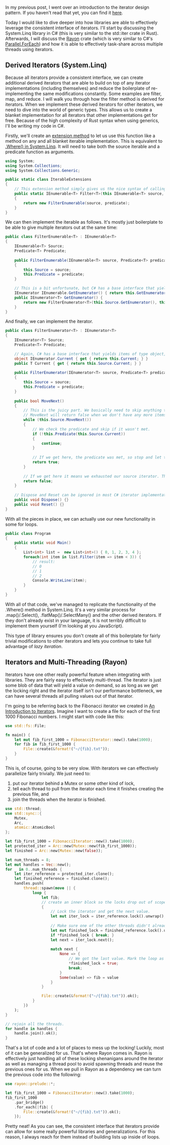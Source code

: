 In my previous post, I went over an introduction to the iterator design pattern. If you haven't read that yet, you can find it [here](https://adamfortune.com/blog/AnIntroductiontoIterators).

Today I would like to dive deeper into how libraries are able to effectively leverage the consistent interface of iterators. I'll start by discussing the System.Linq library in C# (this is very similar to the std::iter crate in Rust). Afterwards, I will discuss the [Rayon](https://crates.io/crates/rayon) crate (which is very similar to C#'s [Parallel.ForEach](https://learn.microsoft.com/en-us/dotnet/standard/parallel-programming/how-to-write-a-simple-parallel-foreach-loop)) and how it is able to effectively task-share across multiple threads using iterators.
## Derived Iterators (System.Linq)
Because all iterators provide a consistent interface, we can create additional derived iterators that are able to build on top of any iterator implementations (including themselves) and reduce the boilerplate of re-implementing the same modifications constantly. Some examples are filter, map, and reduce. I will walk you through how the filter method is derived for iterators. When we implement these derived iterators for other iterators, we need to dive into the world of generic types. This allows us to create a blanket implementation for all iterators that other implementations get for free. Because of the high complexity of Rust syntax when using generics, I'll be writing my code in C#.

Firstly, we'll create an [extension method](https://learn.microsoft.com/en-us/dotnet/csharp/programming-guide/classes-and-structs/extension-methods) to let us use this function like a method on any and all blanket iterable implementation. This is equivalent to [.Where() in System.Linq](https://learn.microsoft.com/en-us/dotnet/api/system.linq.enumerable.where?view=net-7.0). It will need to take both the source iterable and a predicate function as arguments.

```C#
using System;
using System.Collections;
using System.Collections.Generic;

public static class IterableExtensions 
{
	// This extension method simply gives us the nice syntax of calling .Filter() on our iterable.
	public static IEnumerable<T> Filter<T>(this IEnumerable<T> source, Predicate<T> predicate) 
	{
		return new FilterEnumerable(source, predicate);
	}
}
```

We can then implement the iterable as follows. It's mostly just boilerplate to be able to give multiple iterators out at the same time:

```C#
public class FilterEnumerable<T> : IEnumerable<T> 
{
	IEnumerable<T> Source;
	Predicate<T> Predicate;
	
	public FilterEnumerable(IEnumerable<T> source, Predicate<T> predicate) 
	{
		this.Source = source;
		this.Predicate = predicate;
	}

	// This is a bit unfortunate, but C# has a base interface that yields items of type object, so we also have to explicitly implement that.
	IEnumerator IEnumerable.GetEnumerator() { return this.GetEnumerator(); }
	public IEnumerator<T> GetEnumerator() {
		return new FilterEnumerator<T>(this.Source.GetEnumerator(), this.Predicate);
	}
}
```

And finally, we can implement the iterator.

```C#
public class FilterEnumerator<T> : IEnumerator<T> 
{
	IEnumerator<T> Source;
	Predicate<T> Predicate;

	// Again, C# has a base interface that yields items of type object, so we also have to explicitly implement that.
	object IEnumerator.Current { get { return this.Current; } }
	public T Current { get { return this.Source.Current; } }
	
	public FilterEnumerator(IEnumerator<T> source, Predicate<T> predicate) 
	{
		this.Source = source;
		this.Predicate = predicate;
	}
	
	public bool MoveNext() 
	{
		// This is the juicy part. We basically need to skip anything that doesn't meet the predicate function. Cue a while loop!
		// MoveNext will return false when we don't have any more items, so we can conveniently use it as our while loop condition.
		while (this.Source.MoveNext()) 
		{
			// We check the predicate and skip if it wasn't met.
			if (!this.Predicate(this.Source.Current)) 
			{ 
				continue; 
			}
			
			// If we get here, the predicate was met, so stop and let the caller know we have an item. 
			return true;
		}
		
		// If we get here it means we exhausted our source iterator. That means this iterator is also exhausted.
		return false;
	}
	
	// Dispose and Reset can be ignored in most C# iterator implementations.
	public void Dispose() {}
	public void Reset() {}
}
```

With all the pieces in place, we can actually use our new functionality in some for loops.

```C#
public class Program
{
	public static void Main()
	{
		List<int> list =  new List<int>() { 0, 1, 2, 3, 4 };
		foreach(int item in list.Filter(item => item < 3)) {
			// result:
			// 0  
			// 1  
			// 2 
			Console.WriteLine(item);
		}
	}
}
```

With all of that code, we've managed to replicate the functionality of the .Where() method in System.Linq. It's a very similar process for .map()/.Select(), .flatMap()/.SelectMany() and the other derived iterators. If they don't already exist in your language, it is not terribly difficult to implement them yourself (I'm looking at you JavaScript).

This type of library ensures you don't create all of this boilerplate for fairly trivial modifications to other iterators and lets you continue to take full advantage of _lazy iteration_.

## Iterators and Multi-Threading (Rayon)
Iterators have one other really powerful feature when integrating with libraries. They are fairly easy to effectively multi-thread. The iterator is just some blob of data that will yield a value on demand, so as long as we get the locking right and the iterator itself isn't our performance bottleneck, we can have several threads all pulling values out of that iterator.

I'm going to be referring back to the Fibonacci iterator we created in [An Introduction to Iterators](https://adamfortune.com/blog/AnIntroductiontoIterators). Imagine I want to create a file for each of the first 1000 Fibonacci numbers. I might start with code like this:

```rust
use std::fs::File;

fn main() {
    let mut fib_first_1000 = FibonacciIterator::new().take(1000);
    for fib in fib_first_1000 {
        File::create(&format!("~/{fib}.txt"));
    }
}
```

This is, of course, going to be very slow. With iterators we can effectively parallelize fairly trivially. We just need to:
1. put our iterator behind a Mutex or some other kind of lock,
2. tell each thread to pull from the iterator each time it finishes creating the previous file, and
3. join the threads when the iterator is finished.

```rust
use std::thread;
use std::sync::{
    Mutex, 
    Arc,
    atomic::AtomicBool
};

let fib_first_1000 = FibonacciIterator::new().take(1000);
let protected_iter = Arc::new(Mutex::new(fib_first_1000));
let finished = Arc::new(Mutex::new(false));

let num_threads = 8;
let mut handles = Vec::new();
for _ in 0..num_threads {
	let iter_reference = protected_iter.clone();
	let finished_reference = finished.clone();
	handles.push(
		thread::spawn(move || {
			loop {
				let fib;
				// create an inner block so the locks drop out of scope before file system operations.
				{
					// Lock the iterator and get the next value.
					let mut iter_lock = iter_reference.lock().unwrap();
					
					// Make sure one of the other threads didn't already get the last value. We don't want to get into undefined behavior.
					let mut finished_lock = finished_reference.lock().unwrap();
					if *finished_lock { break; }
					let next = iter_lock.next();
					
					match next {
						None => {
							// We got the last value. Mark the loop as finished and break!
							*finished_lock = true;
							break;
						}
						Some(value) => fib = value
					}
				}

				File::create(&format!("~/{fib}.txt")).ok();
			}
		})
	);
}

// rejoin all the threads.
for handle in handles {
	handle.join().ok();
}
```

That's a lot of code and a lot of places to mess up the locking! Luckily, most of it can be generalized for us. That's where Rayon comes in. Rayon is effectively just handling all of these locking shenanigans around the iterator as well as managing a thread pool to avoid spawning threads and reuse the previous ones for us. When we pull in Rayon as a dependency we can turn the previous code into the following:

```rust
use rayon::prelude::*;

let fib_first_1000 = FibonacciIterator::new().take(1000);
fib_first_1000
	.par_bridge()
	.for_each(|fib| {
		File::create(&format!("~/{fib}.txt")).ok();
	});
```

Pretty neat! As you can see, the consistent interface that iterators provide can allow for some really powerful libraries and generalizations. For this reason, I always reach for them instead of building lists up inside of loops.
